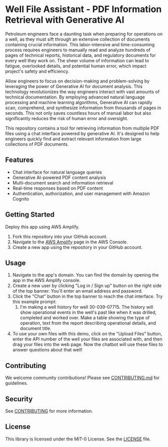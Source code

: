 # Well File Assistant - PDF Information Retrieval with Generative AI

Petroleum engineers face a daunting task when preparing for operations on a well, as they must sift through an extensive collection of documents containing crucial information. This labor-intensive and time-consuming process requires engineers to manually read and analyze hundreds of pages of technical reports, historical data, and regulatory documents for every well they work on. The sheer volume of information can lead to fatigue, overlooked details, and potential human error, which impact project's safety and efficiency. 

Allow engineers to focus on decision-making and problem-solving by leveraging the power of Generative AI for document analysis. This technology revolutionizes the way engineers interact with vast amounts of technical documentation. By employing advanced natural language processing and machine learning algorithms, Generative AI can rapidly scan, comprehend, and synthesize information from thousands of pages in seconds. This not only saves countless hours of manual labor but also significantly reduces the risk of human error and oversight.

This repository contains a tool for retrieving information from multiple PDF files using a chat interface powered by generative AI. It's designed to help engineers quickly find and extract relevant information from large collections of PDF documents.

## Features

- Chat interface for natural language queries
- Generative AI-powered PDF content analysis
- Multi-document search and information retrieval
- Real-time responses based on PDF content
- Authentication, authorization, and user management with Amazon Cognito

## Getting Started
Deploy this app using AWS Amplify. 
1. Fork this repository into your GitHub account. 
2. Navigate to the [AWS Amplify](https://console.aws.amazon.com/amplify) page in the AWS Console.
3. Create a new app using the repository in your GitHub account.


## Usage

1. Navigate to the app's domain. You can find the domain by opening the app in the AWS Amplify console.
1. Create a new user by clicking "Log in / Sign up" button on the right side of the top banner. You'll enter an email address and password.
1. Click the "Chat" button in the top banner to reach the chat interface. Try this example prompt:
    1. I'm making a well history for well 30-039-07715. The history will show operational events in the well's past like when it was drilled, completed and worked over. Make a table showing the type of operation, text from the report describing operational details, and document title.
1. To use your own files with this demo, click on the "Upload Files" button, enter the API number of the well your files are associated with, and then drag your files into the web page. Now the chatbot will use these files to answer questions about that well!

## Contributing

We welcome community contributions! Please see [CONTRIBUTING.md](CONTRIBUTING.md) for guidelines.

## Security

See [CONTRIBUTING](CONTRIBUTING.md#security-issue-notifications) for more information.

## License

This library is licensed under the MIT-0 License. See the [LICENSE](LICENSE) file.